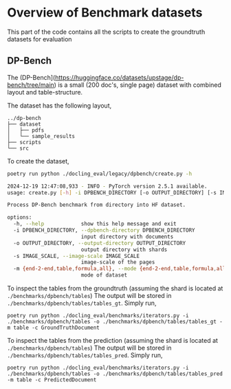 # Overview of Benchmark datasets

This part of the code contains all the scripts to create the groundtruth datasets for evaluation

## DP-Bench

The (DP-Bench](https://huggingface.co/datasets/upstage/dp-bench/tree/main) is a small (200 doc's, single page) dataset with combined layout and table-structure.

The dataset has the following layout,

```
../dp-bench
├── dataset
│   ├── pdfs
│   └── sample_results
├── scripts
└── src
```

To create the dataset,

```sh
poetry run python ./docling_eval/legacy/dpbench/create.py -h

2024-12-19 12:47:08,933 - INFO - PyTorch version 2.5.1 available.
usage: create.py [-h] -i DPBENCH_DIRECTORY [-o OUTPUT_DIRECTORY] [-s IMAGE_SCALE] [-m {end-2-end,table,formula,all}]

Process DP-Bench benchmark from directory into HF dataset.

options:
  -h, --help            show this help message and exit
  -i DPBENCH_DIRECTORY, --dpbench-directory DPBENCH_DIRECTORY
                        input directory with documents
  -o OUTPUT_DIRECTORY, --output-directory OUTPUT_DIRECTORY
                        output directory with shards
  -s IMAGE_SCALE, --image-scale IMAGE_SCALE
                        image-scale of the pages
  -m {end-2-end,table,formula,all}, --mode {end-2-end,table,formula,all}
                        mode of dataset
```

To inspect the tables from the groundtruth (assuming the shard is located at `./benchmarks/dpbench/tables`) The output will be stored in `./benchmarks/dpbench/tables/tables_gt`. Simply run,

```
poetry run python ./docling_eval/benchmarks/iterators.py -i ./benchmarks/dpbench/tables -o ./benchmarks/dpbench/tables/tables_gt -m table -c GroundTruthDocument
```

To inspect the tables from the prediction (assuming the shard is located at `./benchmarks/dpbench/tables`) The output will be stored in `./benchmarks/dpbench/tables/tables_pred`. Simply run,

```
poetry run python ./docling_eval/benchmarks/iterators.py -i ./benchmarks/dpbench/tables -o ./benchmarks/dpbench/tables/tables_pred -m table -c PredictedDocument
```